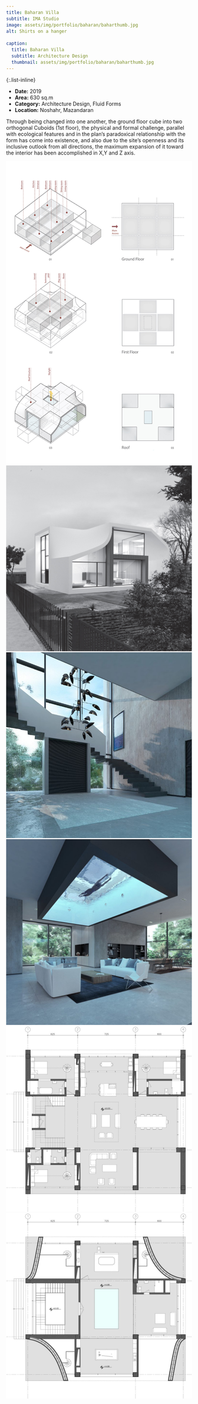 ```yaml
---
title: Baharan Villa
subtitle: IMA Studio
image: assets/img/portfolio/baharan/baharthumb.jpg
alt: Shirts on a hanger

caption:
  title: Baharan Villa
  subtitle: Architecture Design
  thumbnail: assets/img/portfolio/baharan/baharthumb.jpg
---
```


{:.list-inline}

- **Date:** 2019
- **Area:** 630 sq.m 
- **Category:** Architecture Design, Fluid Forms
- **Location:** Noshahr, Mazandaran

Through being changed into one another, the ground floor cube into two orthogonal Cuboids (1st floor), the physical and formal challenge, parallel with ecological features and in the plan’s paradoxical relationship with the form has come into existence, and also due to the site’s openness and its inclusive outlook from all directions, the maximum expansion of it toward the interior has been accomplished in X,Y and Z axis.

<img src="assets/img/portfolio/baharan/baharandp.jpg" alt="Baharan Design Process">
<img src="assets/img/portfolio/baharan/Exterior.jpg" alt="Baharan Exterior">
<img src="assets/img/portfolio/baharan/intentr.jpg" alt="Baharan Interior Entrance">
<img src="assets/img/portfolio/baharan/pool.jpg" alt="Baharan Pool">
<img src="assets/img/portfolio/baharan/gf.jpg" alt="Baharan Ground Floor">
<img src="assets/img/portfolio/baharan/first.jpg" alt="Baharan First Floor">
